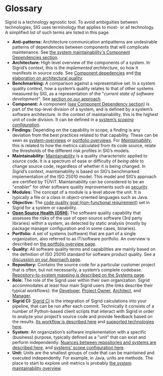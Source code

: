 # Glossary

Sigrid is a technology agnostic tool. To avoid ambiguities between technologies, SIG uses terminology that applies to most- or all technology. A simplified list of such terms are listed in this page.
* **Anti-patterns:** Architecture communication antipatterns are undesirable patterns of dependencies between components that will complicate maintenance. See [the system maintainability's Component Dependencies section](../capabilities/system-maintainability.md#meaning-of-the-dependencies).
* **Architecture:** High level overview of the components of a system. In Sigrid’s context, this is the *implemented architecture*, so how it manifests in source code. See [Component depedencies](../capabilities/system-maintainability.md#component-dependencies) and [the elaboration on architectural quality](../capabilities/architecture-quality.md).
* **Benchmarking:** A comparison against a representative set. In a system quality context, how a system’s quality relates to that of other systems measured by SIG, as a representation of the "*current state of software development*". See [section on our approach](../getting-started/approach.md). 
* **Component:** A component ([see Component Dependency section](../capabilities/system-maintainability.md#component-dependencies)) is part of the top-level division of a system, and is defined by a system’s software architecture. In the  context of maintainability, this is the highest unit of code division. It can be defined in a [system’s *scoping configuration*](../reference/analysis-scope-configuration.md).
* **Findings:** Depending on the capability in scope, a finding is any deviation from the best practices related to that capability. These can be seen as [system-overviews](../capabilities/system-overview.md) or [portfolio overviews](../capabilities/portfolio-overview.md). For [*Maintainability*](../capabilities/system-maintainability.md), this is related to how the metrics calculated from its code source, relate the thresholds of the different risk profiles in SIG’s models. 
* **Maintainability:** [Maintainability](../getting-started/approach.md) is a quality characteristic applied to source code. It is a spectrum of ease or difficulty of *being able* to change source code, regardless of whether it is being changed. In Sigrid’s context, maintainability is based on SIG’s benchmarked implementation of the ISO 25010 model. This model and SIG’s approach are certified by TÜViT. Maintainability can be considered to be an "*enabler*" for other software quality improvements such as [security](../capabilities/system-security.md). 
* **Modules:** The concept of a module is a level above the unit. It is typically a file or a class in object-oriented languages such as Java. 
* **Objective:** The [code quality goal (non-functional requirement)](../capabilities/objectives.md) set in Sigrid for a system or capability.
* [**Open Source Health (OSH):**](../capabilities/system-open-source-health.md) The software quality capability that assesses the risks of the use of open source software (3rd party libraries) within a system, as detected by static analysis (mostly by package manager configuration and in some cases, binaries).
* **Portfolio:** A set of systems (software) that are part of a single organization, also referred to as IT/software portfolio. An overview is described on [the portfolio overview page](../capabilities/portfolio-overview.md).  
* **Quality:** All software quality terms and capabilities are mainly based on the definition of ISO 25010 standard for software product quality. See a [discussion on our Approach page](../getting-started/approach.md#what-is-good-quality-software).
* **Repository:**  Contains the source code for a particular customer project that is often, but not necessarily, a system’s complete codebase. [Repository-to-system mapping is described on the Systems page](../organization-integration/systems.md).
* **Role:** The role of the Sigrid user within their own organization.  Sigrid accommodates at least four main Sigrid users (the links describe their typical workflows): the [Developer](../workflows/developer.md), [Project Owner](../workflows/product-owner.md), [Architect](../workflows/architect.md), and [Manager](../workflows/manager.md). 
* **Sigrid CI:** [Sigrid CI](../sigridci-integration/integration.md) is the integration of Sigrid calculations into your pipeline, that can be run after each commit. Technically it consists of a number of Python-based client scripts that interact with Sigrid in order to analyze your project’s source code and provide feedback based on the results. [Its workflow is described here](../sigridci-integration/development-workflows.md) and [supported technologies here](../reference/technology-support.md).
* **System:** An organization’s software implementation with a specific (business) purpose, typically defined as a "unit" that can exist and perform independently. [Nuances between repositories and systems are described here](../organization-integration/systems.md), and [systems' scope configuration here](../reference/analysis-scope-configuration.md). 
* **Unit:** Units are the smallest groups of code that can be maintained and executed independently. For example, in Java, units are methods. The place to start to explore unit metrics is probably [the system maintainability overview](../capabilities/system-maintainability.md).
